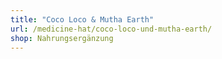 ```yaml
---
title: "Coco Loco & Mutha Earth"
url: /medicine-hat/coco-loco-und-mutha-earth/
shop: Nahrungsergänzung
---
```

